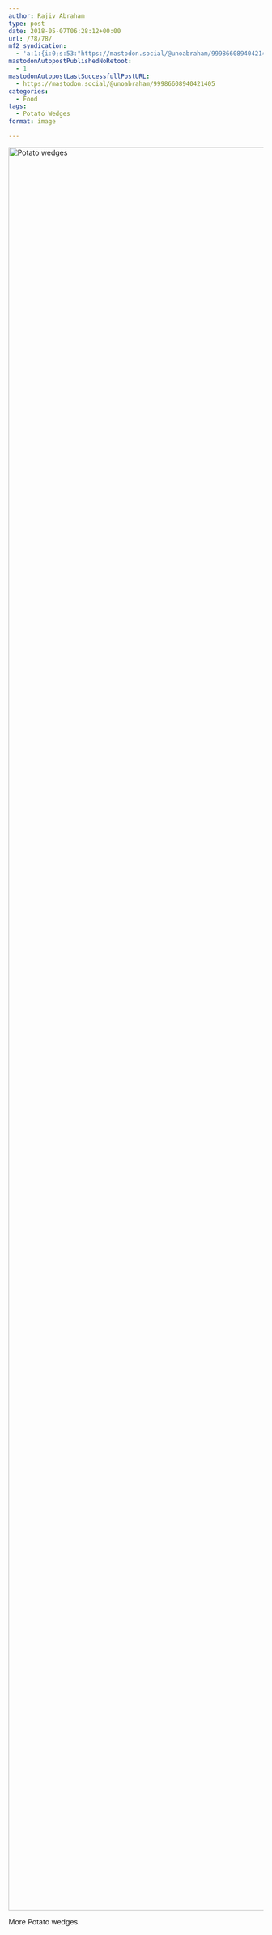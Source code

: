 ```yaml
---
author: Rajiv Abraham
type: post
date: 2018-05-07T06:28:12+00:00
url: /78/78/
mf2_syndication:
  - 'a:1:{i:0;s:53:"https://mastodon.social/@unoabraham/99986608940421405";}'
mastodonAutopostPublishedNoRetoot:
  - 1
mastodonAutopostLastSuccessfullPostURL:
  - https://mastodon.social/@unoabraham/99986608940421405
categories:
  - Food
tags:
  - Potato Wedges
format: image

---
```

[<img class="aligncenter wp-image-79 size-full" src="https://i2.wp.com/abraham.gallery/wp-content/uploads/2018/05/IMG_20180420_182039.jpg?resize=4640%2C3480&#038;ssl=1" alt="Potato wedges" width="4640" height="3480" srcset="https://i2.wp.com/abraham.gallery/wp-content/uploads/2018/05/IMG_20180420_182039.jpg?w=4640&ssl=1 4640w, https://i2.wp.com/abraham.gallery/wp-content/uploads/2018/05/IMG_20180420_182039.jpg?resize=300%2C225&ssl=1 300w, https://i2.wp.com/abraham.gallery/wp-content/uploads/2018/05/IMG_20180420_182039.jpg?resize=768%2C576&ssl=1 768w, https://i2.wp.com/abraham.gallery/wp-content/uploads/2018/05/IMG_20180420_182039.jpg?resize=1024%2C768&ssl=1 1024w, https://i2.wp.com/abraham.gallery/wp-content/uploads/2018/05/IMG_20180420_182039.jpg?w=2000&ssl=1 2000w, https://i2.wp.com/abraham.gallery/wp-content/uploads/2018/05/IMG_20180420_182039.jpg?w=3000&ssl=1 3000w" sizes="(max-width: 1000px) 100vw, 1000px" data-recalc-dims="1" />][1]

More Potato wedges.

 [1]: https://i2.wp.com/abraham.gallery/wp-content/uploads/2018/05/IMG_20180420_182039.jpg?ssl=1